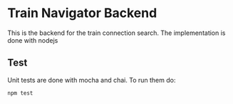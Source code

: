 # Train Navigator Backend

This is the backend for the train connection search. The implementation is done with nodejs

## Test

Unit tests are done with mocha and chai. To run them do:

```
npm test
```
